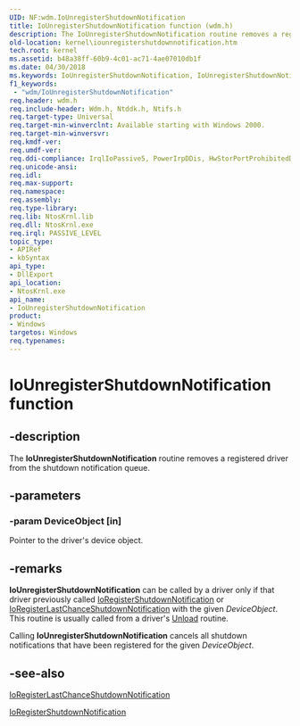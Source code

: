 ```yaml
---
UID: NF:wdm.IoUnregisterShutdownNotification
title: IoUnregisterShutdownNotification function (wdm.h)
description: The IoUnregisterShutdownNotification routine removes a registered driver from the shutdown notification queue.
old-location: kernel\iounregistershutdownnotification.htm
tech.root: kernel
ms.assetid: b48a38ff-60b9-4c01-ac71-4ae07010db1f
ms.date: 04/30/2018
ms.keywords: IoUnregisterShutdownNotification, IoUnregisterShutdownNotification routine [Kernel-Mode Driver Architecture], k104_f242a3dc-8338-4d64-bad7-0cca78c30a45.xml, kernel.iounregistershutdownnotification, wdm/IoUnregisterShutdownNotification
f1_keywords:
 - "wdm/IoUnregisterShutdownNotification"
req.header: wdm.h
req.include-header: Wdm.h, Ntddk.h, Ntifs.h
req.target-type: Universal
req.target-min-winverclnt: Available starting with Windows 2000.
req.target-min-winversvr: 
req.kmdf-ver: 
req.umdf-ver: 
req.ddi-compliance: IrqlIoPassive5, PowerIrpDDis, HwStorPortProhibitedDDIs
req.unicode-ansi: 
req.idl: 
req.max-support: 
req.namespace: 
req.assembly: 
req.type-library: 
req.lib: NtosKrnl.lib
req.dll: NtosKrnl.exe
req.irql: PASSIVE_LEVEL
topic_type:
- APIRef
- kbSyntax
api_type:
- DllExport
api_location:
- NtosKrnl.exe
api_name:
- IoUnregisterShutdownNotification
product:
- Windows
targetos: Windows
req.typenames: 
---
```


# IoUnregisterShutdownNotification function


## -description


The <b>IoUnregisterShutdownNotification</b> routine removes a registered driver from the shutdown notification queue.


## -parameters




### -param DeviceObject [in]

Pointer to the driver's device object.


## -remarks



<b>IoUnregisterShutdownNotification</b> can be called by a driver only if that driver previously called <a href="https://docs.microsoft.com/windows-hardware/drivers/ddi/wdm/nf-wdm-ioregistershutdownnotification">IoRegisterShutdownNotification</a> or <a href="https://docs.microsoft.com/windows-hardware/drivers/ddi/wdm/nf-wdm-ioregisterlastchanceshutdownnotification">IoRegisterLastChanceShutdownNotification</a> with the given <i>DeviceObject</i>. This routine is usually called from a driver's <a href="https://docs.microsoft.com/windows-hardware/drivers/ddi/wdm/nc-wdm-driver_unload">Unload</a> routine.

Calling <b>IoUnregisterShutdownNotification</b> cancels all shutdown notifications that have been registered for the given <i>DeviceObject</i>. 




## -see-also




<a href="https://docs.microsoft.com/windows-hardware/drivers/ddi/wdm/nf-wdm-ioregisterlastchanceshutdownnotification">IoRegisterLastChanceShutdownNotification</a>



<a href="https://docs.microsoft.com/windows-hardware/drivers/ddi/wdm/nf-wdm-ioregistershutdownnotification">IoRegisterShutdownNotification</a>
 

 

